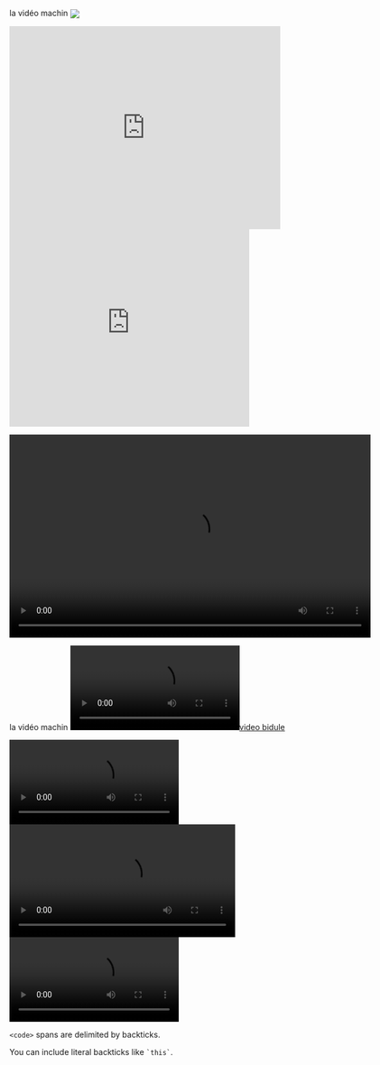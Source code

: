la vidéo machin [<img src="http://147.210.74.152/Poppy/torse.png" align="center">](http://147.210.74.152/Poppy/torse.ogv)

<iframe width="480" height="360" src="http://www.youtube.com/embed/WO82PoAczTc" frameborder="0"> </iframe>

<object width="425" height="350">
  <param name="movie" value="http://www.youtube.com/v/AyPzM5WK8ys" />
  <param name="wmode" value="transparent" />
  <embed src="http://www.youtube.com/v/AyPzM5WK8ys"
         type="application/x-shockwave-flash"
         wmode="transparent" width="425" height="350" />
</object>

<video src="http://147.210.74.152/Poppy/torse.ogv" width="640" height="360" controls="controls" ></video>

la vidéo machin [![video bidule](http://147.210.74.152/Poppy/Web/2_Montage_Parametrage_des_servomoteurs/servomoteur_et_parametrage_win_sd.mp4)](http://147.210.74.152/Poppy/Web/2_Montage_Parametrage_des_servomoteurs/servomoteur_et_parametrage_win_sd.mp4)

<video controls>
	<source src="http://147.210.74.152/Poppy/torse.ogv" type="video/ogv">
	<p>Your browser does not support H.264/MP4.</p>
</video>

<video width="400" controls>
  <source src="mov_bbb.mp4" type="video/mp4">
  <source src="http://147.210.74.152/Poppy/torse.ogv" type="video/ogv">
  Your browser does not support HTML5 video.
</video>

<video controls>
  <source src="http://147.210.74.152/big_buck_bunny.ogv" type="video/ogg">
  Your browser does not support HTML5 video.
</video>


`<code>` spans are delimited
by backticks.

You can include literal backticks
like `` `this` ``.
